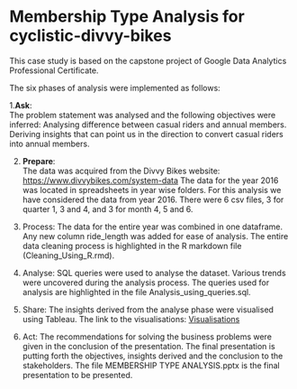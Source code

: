 # Membership Type Analysis for cyclistic-divvy-bikes

This case study is based on the capstone project of Google Data Analytics Professional Certificate.

The six phases of analysis were implemented as follows:

1.**Ask**:  
The problem statement was analysed and the following objectives were inferred:
Analysing difference between casual riders and annual members.
Deriving insights that can point us in the direction to convert casual riders into annual members.

2. **Prepare**:  
The data was acquired from the Divvy Bikes website: https://www.divvybikes.com/system-data
The data for the year 2016 was located in spreadsheets in year wise folders.
For this analysis we have considered the data from year 2016. There were 6 csv files, 3 for quarter 1, 3 and 4, and 3 for month 4, 5 and 6.

3. Process:
The data for the entire year was combined in one dataframe. Any new column ride_length was added for ease of analysis. The entire data cleaning process is highlighted in the R markdown file (Cleaning_Using_R.rmd).

4. Analyse:
SQL queries were used to analyse the dataset. Various trends were uncovered during the analysis process. The queries used for analysis are highlighted in the file Analysis_using_queries.sql.

5. Share:
The insights derived from the analyse phase were visualised using Tableau. The link to the visualisations:
[Visualisations](https://public.tableau.com/views/MembershipTypeAnalysisforcyclistic-divvy-bikes/AVERAGERIDELENGTHVSWEEKDAY?:language=en-US&:display_count=n&:origin=viz_share_link)

6. Act:
The recommendations for solving the business problems were given in the conclusion of the presentation. The final presentation is putting forth the objectives, insights derived and the conclusion to the stakeholders.
The file MEMBERSHIP TYPE ANALYSIS.pptx is the final presentation to be presented.

